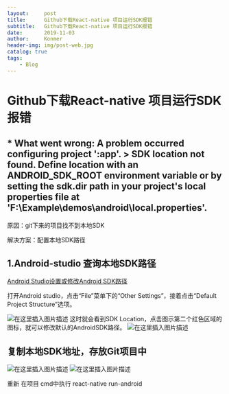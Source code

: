 ```yaml
---
layout:     post
title:      Github下载React-native 项目运行SDK报错
subtitle:   Github下载React-native 项目运行SDK报错
date:       2019-11-03
author:     Konmer
header-img: img/post-web.jpg
catalog: true
tags:
    - Blog
---
```


# Github下载React-native 项目运行SDK报错

## * What went wrong: A problem occurred configuring project ':app'. > SDK location not found. Define location with an ANDROID_SDK_ROOT environment variable or by setting the sdk.dir path in your project's local properties file at 'F:\Example\demos\android\local.properties'.

原因：git下来的项目找不到本地SDK

解决方案：配置本地SDK路径

## 1.Android-studio 查询本地SDK路径
[Android Studio设置或修改Android SDK路径](https://jingyan.baidu.com/album/c1465413e068770bfcfc4cfb.html?picindex=1)

打开Android studio，点击“File”菜单下的“Other Settings”，接着点击“Default Project Structure”选项。

![在这里插入图片描述](https://imgconvert.csdnimg.cn/aHR0cHM6Ly9pbWdzYS5iYWlkdS5jb20vZXhwL3c9NDgwL3NpZ249YWFlYzg0NzcxNWQ4YmMzZWM2MDgwN2MyYjI4YWE2YzgvZDMxYjBlZjQxYmQ1YWQ2ZTFiYTk1NWE3OGRjYjM5ZGJiNmZkM2MyZS5qcGc?x-oss-process=image/format,png)
这时就会看到SDK Location，点击图示第二个红色区域的图标，就可以修改默认的AndroidSDK路径。
![在这里插入图片描述](https://imgconvert.csdnimg.cn/aHR0cHM6Ly9pbWdzYS5iYWlkdS5jb20vZXhwL3c9NDgwL3NpZ249MmEwMWZlN2U5ZTQ1ZDY4OGEzMDJiM2FjOTRjMzdkYWIvYWE2NDAzNGY3OGYwZjczNjQ2M2Y3YjRjMDY1NWIzMTllYWM0MTNiZC5qcGc?x-oss-process=image/format,png)

## 复制本地SDK地址，存放Git项目中
![在这里插入图片描述](https://img-blog.csdnimg.cn/20191103094858872.png?x-oss-process=image/watermark,type_ZmFuZ3poZW5naGVpdGk,shadow_10,text_aHR0cHM6Ly9ibG9nLmNzZG4ubmV0L3dlaXhpbl80NDY2NjExNg==,size_16,color_FFFFFF,t_70)
![在这里插入图片描述](https://img-blog.csdnimg.cn/20191103095132753.png?x-oss-process=image/watermark,type_ZmFuZ3poZW5naGVpdGk,shadow_10,text_aHR0cHM6Ly9ibG9nLmNzZG4ubmV0L3dlaXhpbl80NDY2NjExNg==,size_16,color_FFFFFF,t_70)

重新 在项目 cmd中执行 react-native run-android